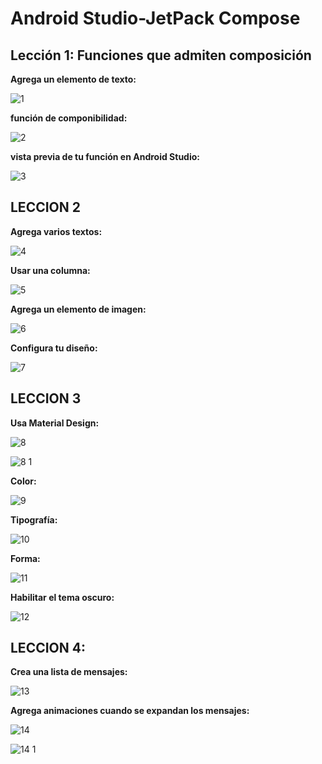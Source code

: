 # Android Studio-JetPack Compose

## Lección 1: Funciones que admiten composición


**Agrega un elemento de texto:**

![1](https://github.com/Brayan2687/Android-Studio/assets/128450523/6ad59efe-a041-478c-bcdd-bc2fafbd56d7)


**función de componibilidad:**

![2](https://github.com/Brayan2687/Android-Studio/assets/128450523/017eb3d9-65eb-4527-a8f9-8c41ca59f101)


**vista previa de tu función en Android Studio:**

![3](https://github.com/Brayan2687/Android-Studio/assets/128450523/f3484221-6ae4-4de3-9051-9efcdf5dd44c)



## LECCION 2


**Agrega varios textos:**

![4](https://github.com/Brayan2687/Android-Studio/assets/128450523/99579eeb-823c-4570-b41f-ca47c1a7a949)



**Usar una columna:**

![5](https://github.com/Brayan2687/Android-Studio/assets/128450523/37291747-71ed-4f22-bebb-860b54f7f019)



**Agrega un elemento de imagen:**

![6](https://github.com/Brayan2687/Android-Studio/assets/128450523/1489014b-2429-4531-a4b8-86f3f4602323)


**Configura tu diseño:**

![7](https://github.com/Brayan2687/Android-Studio/assets/128450523/ba54ac8e-d638-47ab-b30e-4822b113e938)


## LECCION 3


**Usa Material Design:**

![8](https://github.com/Brayan2687/Android-Studio/assets/128450523/59a313ae-fb93-4804-91a6-f504742d7076)

![8 1](https://github.com/Brayan2687/Android-Studio/assets/128450523/93532281-4e59-4865-a8f5-891a55269c85)


**Color:**

![9](https://github.com/Brayan2687/Android-Studio/assets/128450523/045992ae-e217-41e8-b961-3f8d59037f98)


**Tipografía:**

![10](https://github.com/Brayan2687/Android-Studio/assets/128450523/7d9e9778-b090-4a14-91d2-48ff607e6e1d)


**Forma:** 

![11](https://github.com/Brayan2687/Android-Studio/assets/128450523/c0ebe90d-c6b2-4a08-a69a-cfdaf92fedd2)


**Habilitar el tema oscuro:**

![12](https://github.com/Brayan2687/Android-Studio/assets/128450523/9910d8c6-8634-49bc-960e-02d9691d4d88)


## LECCION 4:


**Crea una lista de mensajes:**

![13](https://github.com/Brayan2687/Android-Studio/assets/128450523/3fc537f4-8b77-4735-9487-954edcdd6cee)


**Agrega animaciones cuando se expandan los mensajes:**

![14](https://github.com/Brayan2687/Android-Studio/assets/128450523/26811d94-6448-4521-9a94-3063185d85f6)


![14 1](https://github.com/Brayan2687/Android-Studio/assets/128450523/415f0008-dfba-412e-bfcd-1a3b4664929f)
